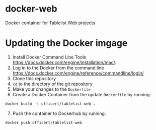 # docker-web
Docker container for Tablelist Web projects

# Updating the Docker imgage
1. Install Docker Command Line Tools https://docs.docker.com/engine/installation/mac/.
2. Log in to the Docker from the command line https://docs.docker.com/engine/reference/commandline/login/
3. Clone this repository
4. `cd` to the directory of the git repository
5. Make your changes to the `Dockerfile`
6. Create a Docker Container from the update `Dockerfile` by running:
``` bash
docker build -t officert/tablelist-web .
```
7. Push the container to Dockerhub by running:
``` bash
docker push officert/tablelist-web
```
